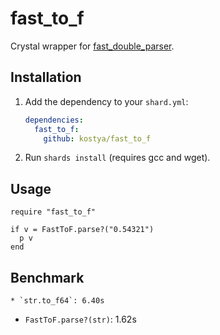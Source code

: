 # fast_to_f

Crystal wrapper for [fast_double_parser](https://github.com/lemire/fast_double_parser).

## Installation

1. Add the dependency to your `shard.yml`:

   ```yaml
   dependencies:
     fast_to_f:
       github: kostya/fast_to_f
   ```

2. Run `shards install` (requires gcc and wget).

## Usage

```crystal
require "fast_to_f"

if v = FastToF.parse?("0.54321")
  p v
end
```

## Benchmark

	* `str.to_f64`: 6.40s
  * `FastToF.parse?(str)`: 1.62s